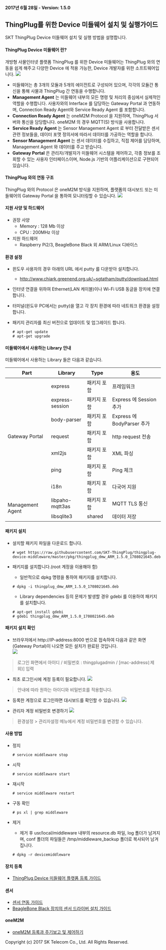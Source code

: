 
#### 2017년 6월 28일 - Version: 1.5.0

## ThingPlug를 위한 Device 미들웨어 설치 및 실행가이드
SKT ThingPlug Device 미들웨어 설치 및 실행 방법을 설명합니다.

#### ThingPlug Device 미들웨어 란?
개방형 사물인터넷 플랫폼 ThingPlug 를 위한 Device 미들웨어는 ThingPlug 와의 연동을 쉽게 해주고 다양한 Device 에 적용 가능한, Device 개발자를 위한 소프트웨어입니다.
![](images/v1.5_mw_architect.jpg)
* 미들웨어는 총 3개의 모듈과 5개의 에이전트로 구성되어 있으며, 각각의 모듈간 통신을 통해 사물과 ThingPlug 간 연동을 수행합니다.
* **Management Agent** 는 미들웨어 내부의 모든 명령 및 처리의 중심에서 실제적인 역할을 수행합니다. 사용자와의 Interface 를 담당하는 Gateway Portal 과 연동하며, Connection Ready Agent와 Service Ready Agent 를 포함합니다.
* **Connection Ready Agent** 는 oneM2M Protocol 을 지원하며, ThingPlug 서버와 통신을 담당합니다. oneM2M 의 경우 MQTT(S) 방식을 사용합니다.
* **Service Ready Agent** 는 Sensor Management Agent 로 부터 전달받은 센서 관련 정보들을, 데이터 포맷 정의서에 따라서 데이터를 가공하는 역할을 합니다.
* **Sensor Management Agent** 는 센서 데이터를 수집하고, 직접 제어를 담당하며, Management Agent 와 데이터를 주고 받습니다.
* **Gateway Portal** 은 관리자/개발자가 미들웨어 시스템을 제어하고, 각종 정보를 조회할 수 있는 사용자 인터페이스이며, Node.js 기반의 어플리케이션으로 구현되어 있습니다.

#### ThingPlug 와의 연동 구조
ThingPlug 와의 Protocol 은 oneM2M 방식을 지원하며, 플랫폼의 대시보드 또는 미들웨어의 Gateway Portal 을 통하여 모니터링할 수 있습니다.
![](images/v1.5_overview.png)


#### 지원 사양 및 하드웨어
* 권장 사양
  * Memory : 128 Mb 이상
  * CPU : 200MHz 이상
* 지원 하드웨어
  * Raspberry Pi2/3, BeagleBone Black 외 ARM/Linux 디바이스

#### 환경 설정

* 윈도우 사용자의 경우 아래의 URL 에서 putty 를 다운받아 설치합니다.
  * http://www.chiark.greenend.org.uk/~sgtatham/putty/download.html
* 인터넷 연결을 위하여 Ethernet(LAN 케이블)이나 Wi-Fi USB 동글을 장치에 연결합니다.
* 터미널(윈도우 PC에서는 putty)을 열고 각 장치 환경에 따라 네트워크 환경을 설정합니다.
* 패키지 관리자를 최신 버전으로 업데이트 및 업그레이드 합니다.

	```
	# apt-get update
	# apt-get upgrade
	```

#### 미들웨어에서 사용하는 Library 안내
미들웨어에서 사용하는 Library 들은 다음과 같습니다.
<table>
<thead><tr><th>Part</th><th>Library</th><th>Type</th><th>용도</th></tr></thead>
<tbody>
<tr><td rowspan="7">Gateway Portal</td><td>express</td><td>패키지 포함</td><td>프레임워크</td></tr>
<tr><td>express-session</td><td>패키지 포함</td><td>Express 에 Session 추가</td></tr>
<tr><td>body-parser</td><td>패키지 포함</td><td>Express 에 BodyParser 추가</td></tr>
<tr><td>request</td><td>패키지 포함</td><td>http request 전송</td></tr>
<tr><td>xml2js</td><td>패키지 포함</td><td>XML 파싱</td></tr>
<tr><td>ping</td><td>패키지 포함</td><td>Ping 체크</td></tr>
<tr><td>i18n</td><td>패키지 포함</td><td>다국어 지원</td></tr>
<tr><td rowspan="2">Management Agent</td><td>libpaho-mqtt3as</td><td>패키지 포함</td><td>MQTT TLS 통신</td></tr>
<tr><td>libsqlite3</td><td>shared</td><td>데이터 저장</td></tr>
</tbody>
</table>

#### 패키지 설치
* 설치할 패키지 파일을 다운로드 합니다.

	```
	# wget https://raw.githubusercontent.com/SKT-ThingPlug/thingplug-device-middleware/master/pkg/thingplug_dmw_ARM_1.5.0_1708021645.deb
	```

* 패키지를 설치합니다.(root 계정을 이용해야 함)

	* 일반적으로 dpkg 명령을 통하여 패키지를 설치합니다.
	```
	# dpkg -i thingplug_dmw_ARM_1.5.0_1708021645.deb
	```
	* Library dependencies 등의 문제가 발생할 경우 gdebi 를 이용하여 패키지를 설치합니다.
	```
	# apt-get install gdebi
	# gdebi thingplug_dmw_ARM_1.5.0_1708021645.deb
	```

#### 패키지 설치 확인
* 브라우저에서 http://IP-address:8000 번으로 접속하여 다음과 같은 화면(Gateway Portal)이 나오면 모든 설치가 완료된 것입니다.  
![](images/v1.5_gpIntro.png)
> 로그인 화면에서 아이디 / 비밀번호 : thingplugadmin / [mac-address(:제외)] 입력

* 최초 로그인시에 계정 등록이 필요합니다.
![](images/v1_gp_changeAccount.png)
> 안내에 따라 원하는 아이디와 비밀번호를 적용합니다.

* 등록한 계정으로 로그인하면 대시보드를 확인할 수 있습니다.
![](images/gp_dashboard.png)

* 관리자 계정 비밀번호 변경하기
![](images/gpPwd.png)
> 환경설정 > 관리자설정 메뉴에서 계정 비밀번호를 변경할 수 있습니다.

#### 사용 방법
* 정지

	```
	# service middleware stop
	```

* 시작

	```
	# service middleware start
	```

* 재시작

	```
	# service middleware restart
	```

* 구동 확인

	```
	# ps xl | grep middleware
	```

* 제거
	* 제거 후 usr/local/middleware 내부의 resource.db 파일, log 폴더가 남겨지며, conf 폴더의 파일들은 /tmp/middleware_backup 폴더로 복사되어 남겨집니다.

	```
	# dpkg -r devicemiddleware
	```

#### 장치 등록
* [ThingPlug Device 미들웨어 플랫폼 등록 가이드](oneM2M_Guide.md)

#### 센서
* [센서 연동 가이드](Sensor_Guide.md)
* [BeagleBone Black 장치의 센서 드라이버 설치 가이드](BBB_Sensor_Installation.md)

#### oneM2M
* [oneM2M 등록과 주기보고 및 제어하기](oneM2M_Flow&Report_Guide.md)


Copyright (c) 2017 SK Telecom Co., Ltd. All Rights Reserved.
